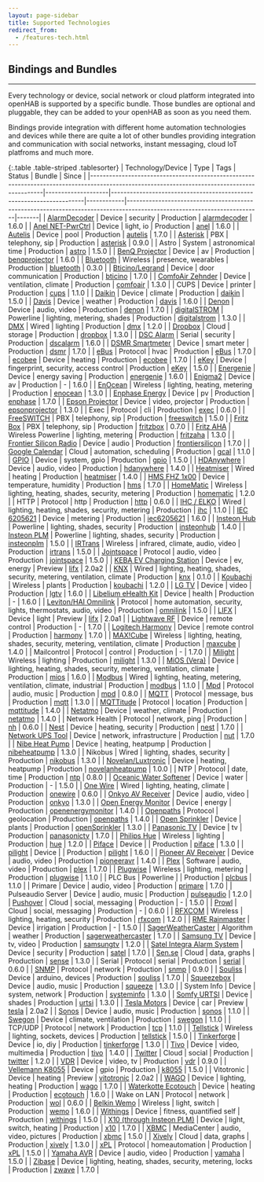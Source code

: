 ```yaml
---
layout: page-sidebar
title: Supported Technologies
redirect_from:
  - /features-tech.html
---
```

## Bindings and Bundles

---

Every technology or device, social network or cloud platform integrated into openHAB is supported by a specific bundle. Those bundles are optional and pluggable, they can be added to your openHAB as soon as you need them.

Bindings provide integration with different home automation technologies and devices while there are quite a lot of other bundles providing integration and communication with social networks, instant messaging, cloud IoT platfroms and much more.

{:.table .table-striped .tablesorter}
| Technology/Device                                                                                                                           | Type               | Tags                                                                | Status     | Bundle                                                                                                                 | Since |
|---------------------------------------------------------------------------------------------------------------------------------------------|--------------------|---------------------------------------------------------------------|------------|------------------------------------------------------------------------------------------------------------------------|-------|
| [AlarmDecoder](http://www.alarmdecoder.com)                                                                                                 | Device             | security                                                            | Production | [alarmdecoder](https://github.com/openhab/openhab/wiki/AlarmDecoder-binding)                                           | 1.6.0 |
| [Anel NET-PwrCtrl](http://anel-elektronik.de)                                                                                               | Device             | light, io                                                           | Production | [anel](https://github.com/openhab/openhab/wiki/Anel-Binding)                                                           | 1.6.0 |
| [Autelis](http://www.autelis.com)                                                                                                           | Device             | pool                                                                | Production | [autelis](https://github.com/openhab/openhab/wiki/Autelis-Binding)                                                     | 1.7.0 |
| [Asterisk](http://www.asterisk.org)                                                                                                         | PBX                | telephony, sip                                                      | Production | [asterisk](https://github.com/openhab/openhab/wiki/Asterisk-Binding)                                                   | 0.9.0 |
| Astro                                                                                                                                       | System             | astronomical time                                                   | Production | [astro](https://github.com/openhab/openhab/wiki/Astro-binding)                                                         | 1.5.0 |
| [BenQ Projector](http://anel-elektronik.de)                                                                                                 | Device             | av                                                                  | Production | [benqprojector](https://github.com/openhab/openhab/wiki/BenQ-Projector-Binding)                                        | 1.6.0 |
| [Bluetooth](http://www.bluetooth.com/Pages/Bluetooth-Home.aspx)                                                                             | Wireless           | presence, wearables                                                 | Production | [bluetooth](https://github.com/openhab/openhab/wiki/Bluetooth-Binding)                                                 | 0.3.0 |
| [Bticino/Legrand](http://www.homesystems-legrandgroup.com/)                                                                                 | Device             | door communication                                                  | Production | [bticino](https://github.com/openhab/openhab/wiki/Bticino-Binding)                                                     | 1.7.0 |
| [ComfoAir Zehnder](http://www.zehnder-systems.com/international/comfosystems/Home,173.html)                                                 | Device             | ventilation, climate                                                | Production | [comfoair](https://github.com/openhab/openhab/wiki/Comfo-Air-Binding)                                                  | 1.3.0 |
| CUPS                                                                                                                                        | Device             | printer                                                             | Production | [cups](https://github.com/openhab/openhab/wiki/CUPS-Binding)                                                           | 1.1.0 |
| [Daikin](http://www.daikin.com/)                                                                                                            | Device             | climate                                                             | Production | [daikin](https://github.com/openhab/openhab/wiki/Daikin-Binding)                                                       | 1.5.0 |
| [Davis](http://www.davisnet.com/weather/index.asp)                                                                                          | Device             | weather                                                             | Production | [davis](https://github.com/openhab/openhab/wiki/Davis-Binding)                                                         | 1.6.0 |
| [Denon](http://www.denon.com)                                                                                                               | Device             | audio, video                                                        | Production | [denon](https://github.com/openhab/openhab/wiki/Denon-Binding)                                                         | 1.7.0 |
| [digitalSTROM](http://www.digitalstrom.com/index.php?cl=start&lang=1)                                                                       | Powerline          | lighting, metering, shades                                          | Production | [digitalstrom](https://github.com/openhab/openhab/wiki/digitalSTROM-Binding)                                           | 1.3.0 |
| [DMX](http://en.wikipedia.org/wiki/DMX512)                                                                                                  | Wired              | lighting                                                            | Production | [dmx](https://github.com/openhab/openhab/wiki/DMX-Binding)                                                             | 1.2.0 |
| [Dropbox](http://www.dropbox.com/)                                                                                                          | Cloud              | storage                                                             | Production | [dropbox](https://github.com/openhab/openhab/wiki/Dropbox-IO)                                                          | 1.3.0 |
| [DSC Alarm](http://www.dsc.com/index.php?n=products)                                                                                        | Serial             | security                                                            | Production | [dscalarm](https://github.com/openhab/openhab/wiki/DSC-Alarm-Binding)                                                  | 1.6.0 |
| [DSMR Smartmeter](http://www.dropbox.com/)                                                                                                  | Device             | smart meter                                                         | Production | [dsmr](https://github.com/openhab/openhab/wiki/DSMR-binding)                                                           | 1.7.0 |
| [eBus](http://en.wikipedia.org/wiki/EBUS_(serial_buses))                                                                                    | Protocol           | hvac                                                                | Production | [eBus](https://github.com/openhab/openhab/wiki/eBus-Binding)                                                           | 1.7.0 |
| [ecobee](http://www.ecobee.com/)                                                                                                            | Device             | heating                                                             | Production | [ecobee](https://github.com/openhab/openhab/wiki/Ecobee-Binding)                                                       | 1.7.0 |
| [eKey](http://www.ekey.net/ekey-multi-en/)                                                                                                  | Device             | fingerprint, security, access control                               | Production | [eKey](https://github.com/openhab/openhab/wiki/ekey-Binding)                                                           | 1.5.0 |
| [Energenie](https://energenie4u.co.uk)                                                                                                      | Device             | energy saving                                                       | Production | [energenie](https://github.com/openhab/openhab/wiki/Energenie-Binding)                                                 | 1.6.0 |
| [Enigma2](http://dream.reichholf.net/wiki/Enigma2)                                                                                          | Device             | av                                                                  | Production | -                                                                                                                      | 1.6.0 |
| [EnOcean](http://www.enocean.org/)                                                                                                          | Wireless           | lighting, heating, metering                                         | Production | [enocean](https://github.com/openhab/openhab/wiki/EnOcean-Binding)                                                     | 1.3.0 |
| [Enphase Energy](http://enphase.com/)                                                                                                       | Device             | pv                                                                  | Production | [enphase](https://github.com/openhab/openhab/wiki/Enphase-Energy-Binding)                                              | 1.7.0 |
| [Epson Projector](http://www.epson.com/cgi-bin/Store/jsp/Projectors/Home.do)                                                                | Device             | video, projector                                                    | Production | [epsonprojector](https://github.com/openhab/openhab/wiki/Epson-Projector-Binding)                                      | 1.3.0 |
| Exec                                                                                                                                        | Protocol           | cli                                                                 | Production | [exec](https://github.com/openhab/openhab/wiki/Exec-Binding)                                                           | 0.6.0 |
| [FreeSWITCH](https://www.freeswitch.org)                                                                                                    | PBX                | telephony, sip                                                      | Production | [freeswitch](https://github.com/openhab/openhab/wiki/Freeswitch-Binding)                                               | 1.5.0 |
| [Fritz Box](http://www.avm.de/en/Produkte/FRITZBox/index.html)                                                                              | PBX                | telephony, sip                                                      | Production | [fritzbox](https://github.com/openhab/openhab/wiki/Fritz-Box-Binding)                                                  | 0.7.0 |
| [Fritz AHA](http://www.avm.de/)                                                                                                             | Wireless Powerline | lighting, metering                                                  | Production | [fritzaha](https://github.com/openhab/openhab/wiki/Fritz-AHA-Binding)                                                  | 1.3.0 |
| [Frontier Silicon Radio](http://www.avm.de/)                                                                                                | Device             | audio                                                               | Production | [frontiersilicon](https://github.com/openhab/openhab/wiki/Frontier-Silicon-Radio-Binding)                              | 1.7.0 |
| [Google Calendar](https://www.google.com/calendar)                                                                                          | Cloud              | automation, scheduling                                              | Production | [gcal](https://github.com/openhab/openhab/wiki/GCal-Binding)                                                           | 1.1.0 |
| [GPIO](https://www.kernel.org/doc/Documentation/gpio/sysfs.txt)                                                                             | Device             | system, gpio                                                        | Production | [gpio](https://github.com/openhab/openhab/wiki/GPIO-Binding)                                                           | 1.5.0 |
| [HDAnywhere](http://www.hdanywhere.co.uk)                                                                                                   | Device             | audio, video                                                        | Production | [hdanywhere](https://github.com/openhab/openhab/wiki/HDanywhere-Binding)                                               | 1.4.0 |
| [Heatmiser](http://www.Heatmiser.com/)                                                                                                      | Wired              | heating                                                             | Production | [heatmiser](https://github.com/openhab/openhab/wiki/Heatmiser-Binding)                                                 | 1.4.0 |
| [HMS FHZ 1x00](http://www.elv.de/hms-sensoren.html)                                                                                         | Device             | temperature, humidity                                               | Production | [hms](https://github.com/openhab/openhab/wiki/HMS-Binding)                                                             | 1.7.0 |
| [HomeMatic](http://www.homematic.com/)                                                                                                      | Wireless           | lighting, heating, shades, security, metering                       | Production | [homematic](https://github.com/openhab/openhab/wiki/Homematic-Binding)                                                 | 1.2.0 |
| HTTP                                                                                                                                        | Protocol           | http                                                                | Production | [http](https://github.com/openhab/openhab/wiki/Http-Binding)                                                           | 0.6.0 |
| [IHC / ELKO](http://www.elkoep.com/products/inels-bus-system/)                                                                              | Wired              | lighting, heating, shades, security, metering                       | Production | [ihc](https://github.com/openhab/openhab/wiki/IHC-Binding)                                                             | 1.1.0 |
| [IEC 6205621](http://www.insteon.com/)                                                                                                      | Device             | metering                                                            | Production | [iec6205621](https://github.com/openhab/openhab/wiki/IEC-62056---21-Meter-Binding)                                     | 1.6.0 |
| [Insteon Hub](http://www.insteon.com/)                                                                                                      | Powerline          | lighting, shades, security                                          | Production | [insteonhub](https://github.com/openhab/openhab/wiki/Insteon-Hub-Binding)                                              | 1.4.0 |
| [Insteon PLM](http://www.insteon.com/)                                                                                                      | Powerline          | lighting, shades, security                                          | Production | [insteonplm](https://github.com/openhab/openhab/wiki/Insteon-PLM-Binding)                                              | 1.5.0 |
| [IRTrans](http://www.irtrans.de/en/)                                                                                                        | Wireless           | infrared, climate, audio, video                                     | Production | [irtrans](https://github.com/openhab/openhab/wiki/Ir-Trans-Binding)                                                    | 1.5.0 |
| [Jointspace](http://jointspace.sourceforge.net)                                                                                             | Protocol           | audio, video                                                        | Production | [jointspace](https://github.com/openhab/openhab/wiki/jointSPACE-Binding)                                               | 1.5.0 |
| [KEBA EV Charging Station](http://www.keba.com)                                                                                             | Device             | ev, energy                                                          | Preview    | [lifx](https://github.com/openhab/openhab2/blob/master/addons/binding/org.openhab.binding.keba/README.md)              | 2.0a2 |
| [KNX](http://www.knx.org/)                                                                                                                  | Wired              | lighting, heating, shades, security, metering, ventilation, climate | Production | [knx](https://github.com/openhab/openhab/wiki/KNX-Binding)                                                             | 0.1.0 |
| [Koubachi](http://www.koubachi.com/)                                                                                                        | Wireless           | plants                                                              | Production | [koubachi](https://github.com/openhab/openhab/wiki/Koubachi-Binding)                                                   | 1.2.0 |
| [LG TV](http://www.lg.com/de/tv-audio-video)                                                                                                | Device             | video                                                               | Production | [lgtv](https://github.com/openhab/openhab/wiki/Lg-TV)                                                                  | 1.6.0 |
| [Libelium eHealth Kit](http://www.cooking-hacks.com/documentation/tutorials/ehealth-biometric-sensor-platform-arduino-raspberry-pi-medical) | Device             | health                                                              | Production | -                                                                                                                      | 1.6.0 |
| [Leviton/HAI Omnilink](http://www.leviton.com/)                                                                                             | Protocol           | home automation, security, lights, thermostats, audio, video        | Production | [omnilink](https://github.com/openhab/openhab/wiki/OmniLink-Binding)                                                   | 1.5.0 |
| [LIFX](http://www.lifx.com)                                                                                                                 | Device             | light                                                               | Preview    | [lifx](https://github.com/eclipse/smarthome/blob/20150525/addons/binding/org.eclipse.smarthome.binding.lifx/README.md) | 2.0a1 |
| [Lightwave RF](http://lightwaverf.com)                                                                                                      | Device             | remote control                                                      | Production | -                                                                                                                      | 1.7.0 |
| [Logitech Harmony](http://myharmony.com)                                                                                                    | Device             | remote control                                                      | Production | [harmony](https://github.com/openhab/openhab/wiki/Logitech-Harmony-Hub-Binding)                                        | 1.7.0 |
| [MAX!Cube](http://www.eq-3.de/max-heizungssteuerung-produktdetail/items/bc-lgw-o-tw.html)                                                   | Wireless           | lighting, heating, shades, security, metering, ventilation, climate | Production | [maxcube](https://github.com/openhab/openhab/wiki/MAX%21Cube-Binding)                                                  | 1.4.0 |
| Mailcontrol                                                                                                                                 | Protocol           | control                                                             | Production | -                                                                                                                      | 1.7.0 |
| [Milight](http://www.milight.com/)                                                                                                          | Wireless           | lighting                                                            | Production | [milight](https://github.com/openhab/openhab/wiki/Milight-Binding)                                                     | 1.3.0 |
| [MiOS (Vera)](http://www.milight.com/)                                                                                                      | Device             | lighting, heating, shades, security, metering, ventilation, climate | Production | [mios](https://github.com/openhab/openhab/wiki/MiOS-Binding)                                                           | 1.6.0 |
| [Modbus](http://www.modbus.org/)                                                                                                            | Wired              | lighting, heating, metering, ventilation, climate, industrial       | Production | [modbus](https://github.com/openhab/openhab/wiki/Modbus-Tcp-Binding)                                                   | 1.1.0 |
| [Mpd](http://www.musicpd.org/)                                                                                                              | Protocol           | audio, music                                                        | Production | [mpd](https://github.com/openhab/openhab/wiki/Mpd-Binding)                                                             | 0.8.0 |
| [MQTT](http://mqtt.org/)                                                                                                                    | Protocol           | message, bus                                                        | Production | [mqtt](https://github.com/openhab/openhab/wiki/MQTT-Binding)                                                           | 1.3.0 |
| [MQTTitude](http://mqttitude.org/)                                                                                                          | Protocol           | location                                                            | Production | [mqttitude](https://github.com/openhab/openhab/wiki/Mqttitude-Binding)                                                 | 1.4.0 |
| [Netatmo](http://www.netatmo.com/)                                                                                                          | Device             | weather, climate                                                    | Production | [netatmo](https://github.com/openhab/openhab/wiki/Netatmo-Binding)                                                     | 1.4.0 |
| Network Health                                                                                                                              | Protocol           | network, ping                                                       | Production | [nh](https://github.com/openhab/openhab/wiki/Network-Health-Binding)                                                   | 0.6.0 |
| [Nest](http://www.nest.com/)                                                                                                                | Device             | heating, security                                                   | Production | [nest](https://github.com/openhab/openhab/wiki/Nest-Binding)                                                           | 1.7.0 |
| [Network UPS Tool](http://www.networkupstools.org/)                                                                                         | Device             | network, infrastructure                                             | Production | [nut](https://github.com/openhab/openhab/wiki/Network-UPS-Tools)                                                       | 1.7.0 |
| [Nibe Heat Pump](http://www.nibe.eu/)                                                                                                       | Device             | heating, heatpump                                                   | Production | [nibeheatpump](https://github.com/openhab/openhab/wiki/Nibe-Heat-Pump-Binding)                                         | 1.3.0 |
| Nikobus                                                                                                                                     | Wired              | lighting, shades, security                                          | Production | [nikobus](https://github.com/openhab/openhab/wiki/Nikobus-Binding)                                                     | 1.3.0 |
| [Novelan/Luxtronic](http://www.novelan.com/)                                                                                                | Device             | heating, heatpump                                                   | Production | [novelanheatpump](https://github.com/openhab/openhab/wiki/Novelan-Heat-Pump-Binding)                                   | 1.0.0 |
| NTP                                                                                                                                         | Protocol           | date, time                                                          | Production | [ntp](https://github.com/openhab/openhab/wiki/Ntp-Binding)                                                             | 0.8.0 |
| [Oceanic Water Softener](http://www.uk.onkyo.com/en/a-v-receiver-306.html)                                                                  | Device             | water                                                               | Production | -                                                                                                                      | 1.5.0 |
| [One Wire](http://en.wikipedia.org/wiki/1-Wire)                                                                                             | Wired              | lighting, heating, climate                                          | Production | [onewire](https://github.com/openhab/openhab/wiki/One-Wire-Binding)                                                    | 0.6.0 |
| [Onkyo AV Receiver](http://www.uk.onkyo.com/en/a-v-receiver-306.html)                                                                       | Device             | audio, video                                                        | Production | [onkyo](https://github.com/openhab/openhab/wiki/Onkyo-Binding)                                                         | 1.3.0 |
| [Open Energy Monitor](http://openenergymonitor.org/emon/)                                                                                   | Device             | energy                                                              | Production | [openenergymonitor](https://github.com/openhab/openhab/wiki/Open-Energy-Monitor-Binding)                               | 1.4.0 |
| [Openpaths](https://openpaths.cc)                                                                                                           | Protocol           | geolocation                                                         | Production | [openpaths](https://github.com/openhab/openhab/wiki/OpenPaths-Binding)                                                 | 1.4.0 |
| [Open Sprinkler](http://rayshobby.net/?page_id=160)                                                                                         | Device             | plants                                                              | Production | [openSprinkler](https://github.com/openhab/openhab/wiki/Open-Sprinkler)                                                | 1.3.0 |
| [Panasonic TV](http://www.panasonic.com/)                                                                                                   | Device             | tv                                                                  | Production | [panasonictv](https://github.com/openhab/openhab/wiki/Panasonic-TV-Binding)                                            | 1.7.0 |
| [Philips Hue](http://www.meethue.com/)                                                                                                      | Wireless           | lighting                                                            | Production | [hue](https://github.com/openhab/openhab/wiki/Hue-Binding)                                                             | 1.2.0 |
| [Piface](http://www.piface.org.uk/)                                                                                                         | Device             |                                                                     | Production | [piface](https://github.com/openhab/openhab/wiki/Piface-Binding)                                                       | 1.3.0 |
| [pilight](http://www.pilight.org/)                                                                                                          | Device             |                                                                     | Production | [pilight](https://github.com/openhab/openhab/wiki/pilight-Binding)                                                     | 1.6.0 |
| [Pioneer AV Receiver](http://www.pioneer.eu/uk/products/42/98/405/overview.html)                                                            | Device             | audio, video                                                        | Production | [pioneeravr](https://github.com/openhab/openhab/wiki/Pioneer-AVR-Binding)                                              | 1.4.0 |
| [Plex](https://plex.tv)                                                                                                                     | Software           | audio, video                                                        | Production | [plex](https://github.com/openhab/openhab/wiki/Plex-Binding)                                                           | 1.7.0 |
| [Plugwise](http://www.plugwise.com/)                                                                                                        | Wireless           | lighting, metering                                                  | Production | [plugwise](https://github.com/openhab/openhab/wiki/Plugwise-Binding)                                                   | 1.1.0 |
| PLC Bus                                                                                                                                     | Powerline          |                                                                     | Production | [plcbus](https://github.com/openhab/openhab/wiki/PLC-Bus-Binding)                                                      | 1.1.0 |
| Primare                                                                                                                                     | Device             | audio, video                                                        | Production | [primare](https://github.com/openhab/openhab/wiki/Primare-binding)                                                     | 1.7.0 |
| Pulseaudio Server                                                                                                                           | Device             | audio, music                                                        | Production | [pulseaudio](https://github.com/openhab/openhab/wiki/Pulseaudio-Binding)                                               | 1.2.0 |
| [Pushover](https://pushover.net/)                                                                                                           | Cloud              | social, messaging                                                   | Production | -                                                                                                                      | 1.5.0 |
| [Prowl](http://www.prowlapp.com/)                                                                                                           | Cloud              | social, messaging                                                   | Production | -                                                                                                                      | 0.6.0 |
| [RFXCOM](http://www.rfxcom.com/)                                                                                                            | Wireless           | lighting, heating, security                                         | Production | [rfxcom](https://github.com/openhab/openhab/wiki/RFXCOM-Binding)                                                       | 1.2.0 |
| [RME Rainmaster](http://www.rainmaster.com)                                                                                                 | Device             | irrigation                                                          | Production | -                                                                                                                      | 1.5.0 |
| [SagerWeatherCaster](http://www.weather-above.com/Sager%20Algorithm.html)                                                                   | Algorithm          | weather                                                             | Production | [sagerweathercaster](https://github.com/openhab/openhab/wiki/SagerWeatherCaster-Binding)                               | 1.7.0 |
| [Samsung TV](http://www.samsung.com/)                                                                                                       | Device             | tv, video                                                           | Production | [samsungtv](https://github.com/openhab/openhab/wiki/Samsung-TV-Binding)                                                | 1.2.0 |
| [Satel Integra Alarm System](http://www.satel.pl/en/products)                                                                               | Device             | security                                                            | Production | [satel](https://github.com/openhab/openhab/wiki/Satel-Alarm-Binding)                                                   | 1.7.0 |
| [Sen.se](http://www.sen.se/)                                                                                                                | Cloud              | data, graphs                                                        | Production | [sense](https://github.com/openhab/openhab/wiki/Sense-Persistence)                                                     | 1.3.0 |
| Serial                                                                                                                                      | Protocol           | serial                                                              | Production | [serial](https://github.com/openhab/openhab/wiki/Serial-Binding)                                                       | 0.6.0 |
| [SNMP](http://en.wikipedia.org/wiki/Simple_Network_Management_Protocol)                                                                     | Protocol           | network                                                             | Production | [snmp](https://github.com/openhab/openhab/wiki/Snmp-Binding)                                                           | 0.9.0 |
| [Souliss](http://www.souliss.net)                                                                                                           | Device             | arduino, devices                                                    | Production | [souliss](https://github.com/openhab/openhab/wiki/Souliss-Arduino-based-SmartHome-Binding)                             | 1.7.0 |
| [Squeezebox](http://www.logitech.com/en-us/support/speakers-audio)                                                                          | Device             | audio, music                                                        | Production | [squeeze](https://github.com/openhab/openhab/wiki/Squeezebox-Binding)                                                  | 1.3.0 |
| System Info                                                                                                                                 | Device             | system, network                                                     | Production | [systeminfo](https://github.com/openhab/openhab/wiki/Systeminfo-Binding)                                               | 1.3.0 |
| [Somfy URTSI](http://www.somfy.com)                                                                                                         | Device             | shades                                                              | Production | [urtsi](https://github.com/openhab/openhab/wiki/URTSI-Binding)                                                         | 1.3.0 |
| [Tesla Motors](http://www.teslamotors.com)                                                                                                  | Device             | car                                                                 | Preview    | [tesla](https://github.com/openhab/openhab2/blob/master/addons/binding/org.openhab.binding.tesla/README.md)            | 2.0a2 |
| [Sonos](http://www.sonos.com/)                                                                                                              | Device             | audio, music                                                        | Production | [sonos](https://github.com/openhab/openhab/wiki/Sonos-Binding)                                                         | 1.1.0 |
| [Swegon](http://www.swegon.com/)                                                                                                            | Device             | climate, ventilation                                                | Production | [swegon](https://github.com/openhab/openhab/wiki/Swegon-Ventilation-Binding)                                           | 1.1.0 |
| TCP/UDP                                                                                                                                     | Protocol           | network                                                             | Production | [tcp](https://github.com/openhab/openhab/wiki/TCP-Binding)                                                             | 1.1.0 |
| [Tellstick](http://www.telldus.se/products/tellstick/)                                                                                      | Wireless           | lighting, sockets, devices                                          | Production | [tellstick](https://github.com/openhab/openhab/wiki/Tellstick-Binding)                                                 | 1.5.0 |
| [Tinkerforge](http://www.tinkerforge.com/)                                                                                                  | Device             | io, diy                                                             | Production | [tinkerforge](https://github.com/openhab/openhab/wiki/Tinkerforge-Binding)                                             | 1.3.0 |
| [Tivo](http://www.tivo.com/)                                                                                                                | Device             | video, multimedia                                                   | Production | [tivo](#)                                                                                                              | 1.4.0 |
| [Twitter](http://www.twitter.com/)                                                                                                          | Cloud              | social                                                              | Production | [twitter](https://github.com/openhab/openhab/wiki/Twitter-Action)                                                      | 1.2.0 |
| [VDR](http://www.tvdr.de/)                                                                                                                  | Device             | video, tv                                                           | Production | [vdr](https://github.com/openhab/openhab/wiki/VDR-Binding)                                                             | 0.9.0 |
| [Vellemann K8055](http://www.vellemanusa.com/products/view/?id=500349)                                                                      | Device             | gpio                                                                | Production | [k8055](https://github.com/openhab/openhab/wiki/Velleman-K8055-Binding)                                                | 1.5.0 |
| Vitotronic                                                                                                                                  | Device             | heating                                                             | Preview    | [vitotronic](https://github.com/openhab/openhab2/blob/master/addons/binding/org.openhab.binding.vitotronic/README.md)  | 2.0a2 |
| [WAGO](http://global.wago.com/uk/products/product-catalogue/components-automation/overview/)                                              | Device             | lighting, heating                                                   | Production | [wago](https://github.com/openhab/openhab/wiki/WAGO-Binding)                                                           | 1.7.0 |
| [Waterkotte Ecotouch](http://www.waterkotte.de/en/heat-pumps/geothermal-heat-pump.html)                                                     | Device             | heating                                                             | Production | [ecotouch](https://github.com/openhab/openhab/wiki/Waterkotte-EcoTouch-Heat-Pump-Binding)                              | 1.6.0 |
| Wake on LAN                                                                                                                                 | Protocol           | network                                                             | Production | [wol](https://github.com/openhab/openhab/wiki/Wake-on-LAN-Binding-%28WoL%29)                                           | 0.6.0 |
| [Belkin Wemo](http://www.belkin.com/de/Products/home-automation/c/wemo-home-automation/)                                                    | Wireless           | light, switch                                                       | Production | [wemo](https://github.com/openhab/openhab/wiki/Wemo-Binding)                                                           | 1.6.0 |
| [Withings](http://vitrine.withings.com/smart-body-analyzer.html)                                                                            | Device             | fitness, quantified self                                            | Production | [withings](https://github.com/openhab/openhab/wiki/Withings-Binding)                                                   | 1.5.0 |
| [X10 (through Insteon PLM)](http://en.wikipedia.org/wiki/X10_(industry_standard)/)                                                          | Device             | light, switch, heating                                              | Production | [x10](https://github.com/openhab/openhab/wiki/Insteon-PLM-Binding)                                                     | 1.7.0 |
| [XBMC](http://xbmc.org/)                                                                                                                    | MediaCenter        | audio, video, pictures                                              | Production | [xbmc](https://github.com/openhab/openhab/wiki/XBMC-Binding)                                                           | 1.5.0 |
| [Xively](https://xively.com/)                                                                                                               | Cloud              | data, graphs                                                        | Production | [xively](https://github.com/openhab/openhab/wiki/Cosm-Persistence)                                                     | 1.3.0 |
| [xPL](http://xplproject.org.uk/)                                                                                                            | Protocol           | homeautomation                                                      | Production | [xPL](https://github.com/openhab/openhab/wiki/xPL-Binding)                                                             | 1.5.0 |
| [Yamaha AVR](http://usa.yamaha.com/products/audio-visual/)                                                                                  | Device             | audio, video                                                        | Production | [yamaha](https://github.com/openhab/openhab/wiki/Yamahareceiver-Binding)                                               | 1.5.0 |
| [Zibase](http://www.zodianet.com/)                                                                                                          | Device             | lighting, heating, shades, security, metering, locks                | Production | [zwave](https://github.com/openhab/openhab/wiki/Zibase-Binding)                                                        | 1.7.0 |
